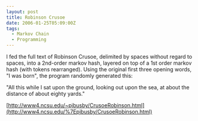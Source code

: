 ```yaml
---
layout: post
title: Robinson Crusoe
date: 2006-01-25T05:09:00Z
tags:
  - Markov Chain
  - Programming
---
```


I fed the full text of Robinson Crusoe, delimited by spaces without regard to spaces, into a 2nd-order markov hash, layered on top of a 1st order markov hash (with tokens rearranged). Using the original first three opening words, "I was born", the program randomly generated this:

"All this while I sat upon the ground, looking out upon the sea, at about the distance of about eighty yards."

[http://www4.ncsu.edu/~pjbusby/CrusoeRobinson.html](http://www4.ncsu.edu/%7Epjbusby/CrusoeRobinson.html)
